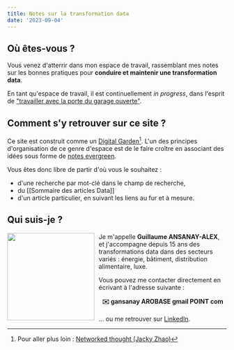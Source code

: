 ```yaml
---
title: Notes sur la transformation data
date: '2023-09-04'
---
```


## Où êtes-vous ?

Vous venez d'atterrir dans mon espace de travail, rassemblant mes notes sur les bonnes pratiques pour **conduire et maintenir une transformation data**.

En tant qu'espace de travail, il est continuellement *in progress*, dans l'esprit de ["travailler avec la porte du garage ouverte"](https://notes.andymatuschak.org/zCMhncA1iSE74MKKYQS5PBZ).
## Comment s'y retrouver sur ce site ?

Ce site est construit comme un [Digital Garden](https://salman.io/notes/digital-gardens/)[^1]. L'un des principes d'organisation de ce genre d'espace est de le faire croître en associant des idées sous forme de [notes evergreen](https://notes.andymatuschak.org/Evergreen_notes).

Vous êtes donc libre de partir d'où vous le souhaitez : 
* d'une recherche par mot-clé dans le champ de recherche,
* du [[Sommaire des articles Data]]
* d'un article particulier, en suivant les liens au fur et à mesure.
## Qui suis-je ?

<img width=200 align="left" src="../images/ga_profile.jpg" style="margin-top: 0px; margin-right: 10px">Je m'appelle **Guillaume ANSANAY-ALEX**, et j'accompagne depuis 15 ans des transformations data dans des secteurs variés : énergie, bâtiment, distribution alimentaire, luxe.

Vous pouvez me contacter directement en écrivant à l'adresse suivante :<center><b>✉️ gansanay AROBASE gmail POINT com</b></center><br />
... ou me retrouver sur [LinkedIn](https://www.linkedin.com/in/gansanay/).

[^1]: Pour aller plus loin : [Networked thought (Jacky Zhao)](https://jzhao.xyz/posts/networked-thought)